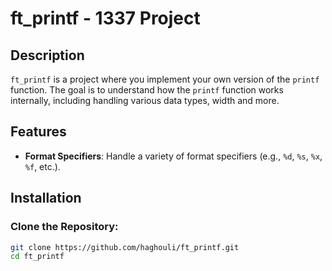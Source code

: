 # ft_printf - 1337 Project

## Description
`ft_printf` is a project where you implement your own version of the `printf` function. The goal is to understand how the `printf` function works internally, including handling various data types, width and more.

## Features
- **Format Specifiers**: Handle a variety of format specifiers (e.g., `%d`, `%s`, `%x`, `%f`, etc.).

## Installation

### Clone the Repository:
```bash
git clone https://github.com/haghouli/ft_printf.git
cd ft_printf
